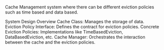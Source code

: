 Cache Management system where there can be different eviction policies such as time based and data based.

System Design Overview
Cache Class: Manages the storage of data.
Eviction Policy Interface: Defines the contract for eviction policies.
Concrete Eviction Policies: Implementations like TimeBasedEviction, DataBasedEviction, etc.
Cache Manager: Orchestrates the interaction between the cache and the eviction policies.
